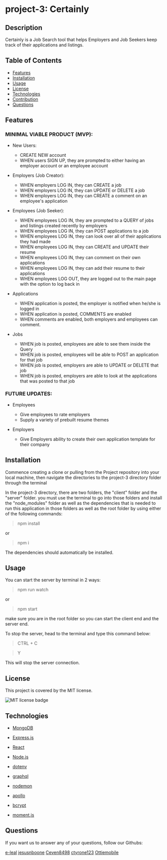 # project-3: Certainly

## Description
Certainly is a Job Search tool that helps Employers and Job Seekers keep track of their applications and listings.


## Table of Contents

  * [Features](#features)
  * [Installation](#installation)
  * [Usage](#usage)
  * [License](#license)
  * [Technologies](#technologies)
  * [Contribution](#contribution)
  * [Questions](#questions) 

## Features

### MINIMAL VIABLE PRODUCT (MVP):

* New Users:
  * CREATE NEW account
  * WHEN users SIGN UP, they are prompted to either having an employer account or an employee account

* Employers (Job Creator):
  * WHEN employers LOG IN, they can CREATE a job
  * WHEN employers LOG IN, they can UPDATE or DELETE a job
  * WHEN employers LOG IN, they can CREATE a comment on an employee's application


* Employees (Job Seeker):
  * WHEN employees LOG IN, they are prompted to a QUERY of jobs and listings created recently by employers
  * WHEN employees LOG IN, they can POST applications to a job
  * WHEN employees LOG IN, they can look over all of their applications they had made
  * WHEN employees LOG IN, they can CREATE and UPDATE their resume
  * WHEN employees LOG IN, they can comment on their own applications
  * WHEN employees LOG IN, they can add their resume to their applications
  * WHEN employees LOG OUT, they are logged out to the main page with the option to log back in

* Applications
  * WHEN application is posted, the employer is notified when he/she is logged in
  * WHEN application is posted, COMMENTS are enabled
  * WHEN comments are enabled, both employers and employees can comment.

* Jobs
  * WHEN job is posted, employees are able to see them inside the Query
  * WHEN job is posted, employees will be able to POST an application for that job
  * WHEN job is posted, employers are able to UPDATE or DELETE that job
  * WHEN job is posted, employers are able to look at the applications that was posted to that job

### FUTURE UPDATES:

* Employees
  * Give employees to rate employers
  * Supply a variety of prebuilt resume themes

* Employers
  * Give Employers ability to create their own application template for their company

  


## Installation

Commence creating a clone or pulling from the Project repository into your local machine, then navigate the directories to the project-3 directory folder through the terminal

In the project-3 directory, there are two folders, the "client" folder and the "server" folder. you must use the terminal to go into those folders and install the "node_modules" folder as well as the dependencies that is needed to run this application in those folders as well as the root folder by using either of the following commands: 

> npm install

or 

> npm i

The dependencies should automatically be installed.

## Usage

You can start the server by terminal in 2 ways:

> npm run watch

or

> npm start

make sure you are in the root folder so you can start the client end and the server end.


To stop the server, head to the terminal and type this command below:

> CTRL + C

> Y

This will stop the server connection.




## License

This project is covered by the MIT license.

![MIT license badge](https://img.shields.io/badge/license-MIT-brightgreen)

## Technologies

* [MongoDB](https://www.npmjs.com/package/mongodb)

* [Express.js](https://www.npmjs.com/package/express)

* [React](https://www.npmjs.com/package/react)

* [Node.js](https://www.npmjs.com/package/node)

* [dotenv](https://www.npmjs.com/package/dotenv)

* [graphql](https://www.npmjs.com/package/graphql)

* [nodemon](https://www.npmjs.com/package/nodemon)

* [apollo](https://www.npmjs.com/package/apollo)

* [bcrypt](https://www.npmjs.com/package/bcrypt)

* [moment.js](https://www.npmjs.com/package/moment)

## Questions

If you want us to answer any of your questions, follow our Githubs:

[e-leal](https://github.com/e-leal)
[jesusnboone](https://github.com/jesusnboone)
[Ceven8498](https://github.com/Ceven8498)
[ctyrone123](https://github.com/ctyrone123)
[Ottiemobile](https://github.com/Ottiemobile)

